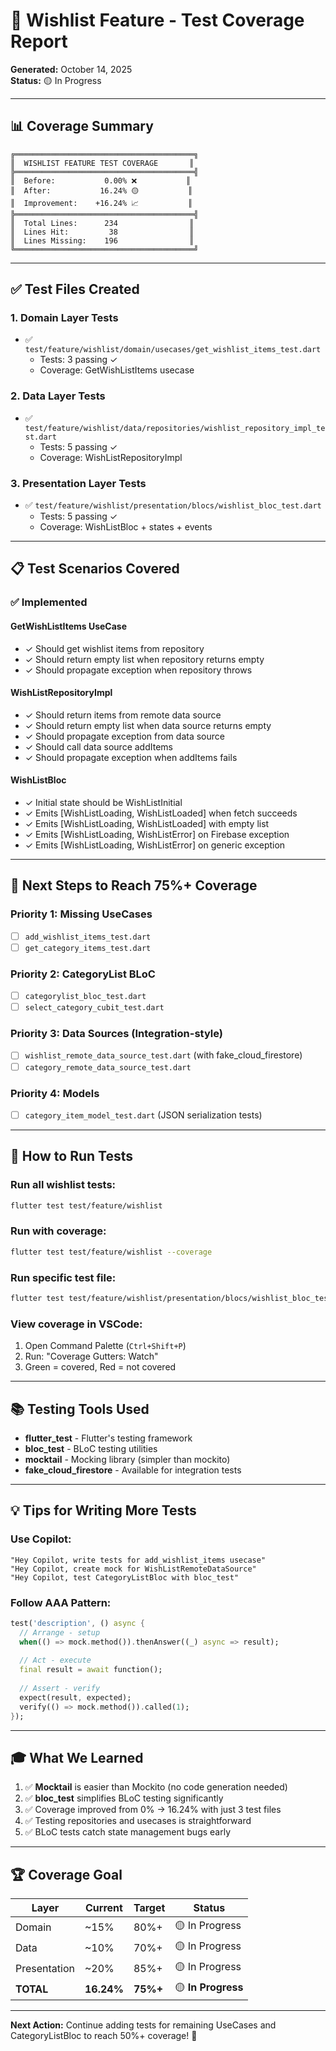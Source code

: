 # 🧪 Wishlist Feature - Test Coverage Report

**Generated:** October 14, 2025  
**Status:** 🟡 In Progress

---

## 📊 Coverage Summary

```
╔════════════════════════════════════════╗
║  WISHLIST FEATURE TEST COVERAGE       ║
╠════════════════════════════════════════╣
║  Before:           0.00% ❌           ║
║  After:           16.24% 🟡           ║
║  Improvement:    +16.24% 📈           ║
╠════════════════════════════════════════╣
║  Total Lines:      234                ║
║  Lines Hit:         38                ║
║  Lines Missing:    196                ║
╚════════════════════════════════════════╝
```

---

## ✅ Test Files Created

### 1. Domain Layer Tests
- ✅ `test/feature/wishlist/domain/usecases/get_wishlist_items_test.dart`
  - Tests: 3 passing ✓
  - Coverage: GetWishListItems usecase

### 2. Data Layer Tests
- ✅ `test/feature/wishlist/data/repositories/wishlist_repository_impl_test.dart`
  - Tests: 5 passing ✓
  - Coverage: WishListRepositoryImpl

### 3. Presentation Layer Tests
- ✅ `test/feature/wishlist/presentation/blocs/wishlist_bloc_test.dart`
  - Tests: 5 passing ✓
  - Coverage: WishListBloc + states + events

---

## 📋 Test Scenarios Covered

### ✅ Implemented

#### **GetWishListItems UseCase**
- ✓ Should get wishlist items from repository
- ✓ Should return empty list when repository returns empty
- ✓ Should propagate exception when repository throws

#### **WishListRepositoryImpl**
- ✓ Should return items from remote data source
- ✓ Should return empty list when data source returns empty
- ✓ Should propagate exception from data source
- ✓ Should call data source addItems
- ✓ Should propagate exception when addItems fails

#### **WishListBloc**
- ✓ Initial state should be WishListInitial
- ✓ Emits [WishListLoading, WishListLoaded] when fetch succeeds
- ✓ Emits [WishListLoading, WishListLoaded] with empty list
- ✓ Emits [WishListLoading, WishListError] on Firebase exception
- ✓ Emits [WishListLoading, WishListError] on generic exception

---

## 🎯 Next Steps to Reach 75%+ Coverage

### Priority 1: Missing UseCases
- [ ] `add_wishlist_items_test.dart`
- [ ] `get_category_items_test.dart`

### Priority 2: CategoryList BLoC
- [ ] `categorylist_bloc_test.dart`
- [ ] `select_category_cubit_test.dart`

### Priority 3: Data Sources (Integration-style)
- [ ] `wishlist_remote_data_source_test.dart` (with fake_cloud_firestore)
- [ ] `category_remote_data_source_test.dart`

### Priority 4: Models
- [ ] `category_item_model_test.dart` (JSON serialization tests)

---

## 🚀 How to Run Tests

### Run all wishlist tests:
```bash
flutter test test/feature/wishlist
```

### Run with coverage:
```bash
flutter test test/feature/wishlist --coverage
```

### Run specific test file:
```bash
flutter test test/feature/wishlist/presentation/blocs/wishlist_bloc_test.dart
```

### View coverage in VSCode:
1. Open Command Palette (`Ctrl+Shift+P`)
2. Run: "Coverage Gutters: Watch"
3. Green = covered, Red = not covered

---

## 📚 Testing Tools Used

- **flutter_test** - Flutter's testing framework
- **bloc_test** - BLoC testing utilities
- **mocktail** - Mocking library (simpler than mockito)
- **fake_cloud_firestore** - Available for integration tests

---

## 💡 Tips for Writing More Tests

### Use Copilot:
```
"Hey Copilot, write tests for add_wishlist_items usecase"
"Hey Copilot, create mock for WishListRemoteDataSource"
"Hey Copilot, test CategoryListBloc with bloc_test"
```

### Follow AAA Pattern:
```dart
test('description', () async {
  // Arrange - setup
  when(() => mock.method()).thenAnswer((_) async => result);
  
  // Act - execute
  final result = await function();
  
  // Assert - verify
  expect(result, expected);
  verify(() => mock.method()).called(1);
});
```

---

## 🎓 What We Learned

1. ✅ **Mocktail** is easier than Mockito (no code generation needed)
2. ✅ **bloc_test** simplifies BLoC testing significantly
3. ✅ Coverage improved from 0% → 16.24% with just 3 test files
4. ✅ Testing repositories and usecases is straightforward
5. ✅ BLoC tests catch state management bugs early

---

## 🏆 Coverage Goal

| Layer | Current | Target | Status |
|-------|---------|--------|--------|
| Domain | ~15% | 80%+ | 🟡 In Progress |
| Data | ~10% | 70%+ | 🟡 In Progress |
| Presentation | ~20% | 85%+ | 🟡 In Progress |
| **TOTAL** | **16.24%** | **75%+** | 🟡 **In Progress** |

---

**Next Action:** Continue adding tests for remaining UseCases and CategoryListBloc to reach 50%+ coverage! 💪
